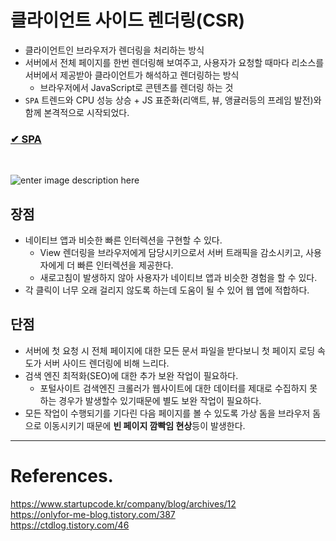 # 클라이언트 사이드 렌더링(CSR)

- 클라이언트인 브라우저가 렌더링을 처리하는 방식
- 서버에서 전체 페이지를 한번 렌더링해 보여주고, 사용자가 요청할 때마다 리소스를 서버에서 제공받아 클라이언트가 해석하고 렌더링하는 방식
  - 브라우저에서 JavaScript로 콘텐츠를 렌더링 하는 것
- `SPA` 트렌드와 CPU 성능 상승 + JS 표준화(리액트, 뷰, 앵귤러등의 프레임 발전)와 함께 본격적으로 시작되었다.

### [✔ SPA](<https://github.com/alswj792000/TIL/blob/main/Vue/%5B%EC%BA%A1%ED%8B%B4%ED%8C%90%EA%B5%90%5DVue.js%20%EC%8B%9C%EC%9E%91%ED%95%98%EA%B8%B0-Age%20of%20Vue.js/StudyNote/06-1.%EC%8B%B1%EA%B8%80%ED%8E%98%EC%9D%B4%EC%A7%80%20%EC%95%A0%ED%94%8C%EB%A6%AC%EC%BC%80%EC%9D%B4%EC%85%98(SPA%3B%20Single-page%20application).md>)

<br>

![enter image description here](https://img1.daumcdn.net/thumb/R1280x0/?scode=mtistory2&fname=https://blog.kakaocdn.net/dn/n64bu/btrhjr18f6Q/8F955gOrVq7bfyeXyNQyf1/img.jpg)<br>

## 장점

- 네이티브 앱과 비슷한 빠른 인터렉션을 구현할 수 있다.
  - View 렌더링을 브라우저에게 담당시키으로서 서버 트래픽을 감소시키고, 사용자에게 더 빠른 인터렉션을 제공한다.
  - 새로고침이 발생하지 않아 사용자가 네이티브 앱과 비슷한 경험을 할 수 있다.
- 각 클릭이 너무 오래 걸리지 않도록 하는데 도움이 될 수 있어 웹 앱에 적합하다.

## 단점

- 서버에 첫 요청 시 전체 페이지에 대한 모든 문서 파일을 받다보니 첫 페이지 로딩 속도가 서버 사이드 렌더링에 비해 느리다.
- 검색 엔진 최적화(SEO)에 대한 추가 보완 작업이 필요하다.
  - 포털사이트 검색엔진 크롤러가 웹사이트에 대한 데이터를 제대로 수집하지 못하는 경우가 발생할수 있기때문에 별도 보완 작업이 필요하다.
- 모든 작업이 수행되기를 기다린 다음 페이지를 볼 수 있도록 가상 돔을 브라우저 돔으로 이동시키기 때문에 **빈 페이지 깜빡임 현상**등이 발생한다.

---

# References.

<https://www.startupcode.kr/company/blog/archives/12><br>
<https://onlyfor-me-blog.tistory.com/387><br>
<https://ctdlog.tistory.com/46>
